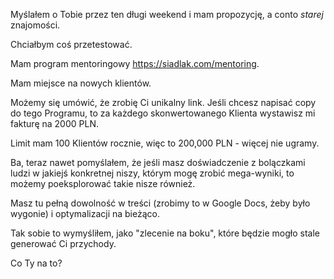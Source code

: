 
Myślałem o Tobie przez ten długi weekend i mam propozycję, a conto *starej* znajomości. 

Chciałbym coś przetestować. 

Mam program mentoringowy https://siadlak.com/mentoring. 

Mam miejsce na nowych klientów. 

Możemy się umówić, że zrobię Ci unikalny link. Jeśli chcesz napisać copy do tego Programu, to za każdego skonwertowanego Klienta wystawisz mi fakturę na 2000 PLN. 

Limit mam 100 Klientów rocznie, więc to 200,000 PLN - więcej nie ugramy. 

Ba, teraz nawet pomyślałem, że jeśli masz doświadczenie z bolączkami ludzi w jakiejś konkretnej niszy, którym mogę zrobić mega-wyniki, to możemy poeksplorować takie nisze również. 

Masz tu pełną dowolność w treści (zrobimy to w Google Docs, żeby było wygonie) i optymalizacji na bieżąco.

Tak sobie to wymyśliłem, jako "zlecenie na boku", które będzie mogło stale generować Ci przychody. 

Co Ty na to? 
